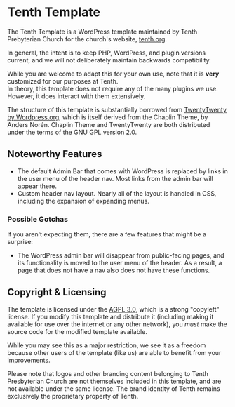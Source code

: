 Tenth Template
==============

The Tenth Template is a WordPress template maintained by Tenth Prebyterian Church for the church's website, 
[tenth.org](https://www.tenth.org).

In general, the intent is to keep PHP, WordPress, and plugin versions current, and we will not deliberately maintain 
backwards compatibility.

While you are welcome to adapt this for your own use, note that it is **very** customized for our purposes at Tenth.  
In theory, this template does not require any of the many plugins we use.  However, it does interact with them 
extensively.

The structure of this template is substantially borrowed from 
[TwentyTwenty by Wordpress.org](https://wordpress.org/themes/twentytwenty/), which is itself derived from the Chaplin 
Theme, by Anders Norén.  Chaplin Theme and TwentyTwenty are both distributed under the terms of the GNU GPL version 2.0.

## Noteworthy Features

- The default Admin Bar that comes with WordPress is replaced by links in the user menu of the header nav.  Most links 
 from the admin bar will appear there.  
- Custom header nav layout.  Nearly all of the layout is handled in CSS, including the expansion of expanding menus. 

### Possible Gotchas
If you aren't expecting them, there are a few features that might be a surprise:
- The WordPress admin bar will disappear from public-facing pages, and its functionality is moved to the user menu of 
the header.  As a result, a page that does not have a nav also does not have these functions. 

## Copyright & Licensing

The template is licensed under the [AGPL 3.0](LICENSE.md), which is a strong "copyleft" license.  If you modify this 
template and distribute it (including making it available for use over the internet or any other network), you *must* 
make the source code for the modified template available.

While you may see this as a major restriction, we see it as a freedom because other users of the template (like us) 
are able to benefit from your improvements.

Please note that logos and other branding content belonging to Tenth Presbyterian Church are not themselves included in 
this template, and are not available under the same license.  The brand identity of Tenth remains exclusively the 
proprietary property of Tenth.

